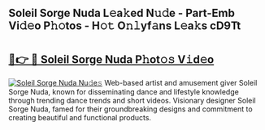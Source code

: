 ## Soleil Sorge Nuda L𝚎a𝚔ed N𝚞𝚍e - Part-Emb Vi𝚍𝚎o P𝚑𝚘tos - H𝚘𝚝 O𝚗𝚕yf𝚊ns L𝚎a𝚔s cD9Tt

# <h2><a href="http://kf7978.oniu.top/?m=Soleil+Sorge+Nuda">🔗👉 🔴 Soleil Sorge Nuda P𝚑ot𝚘𝚜 V𝚒d𝚎o</a></h2>

[![Soleil Sorge Nuda Nu𝚍e𝚜](https://i.imgur.com/0qMVB7G.gif)](http://kf7978.oniu.top/?m=Soleil+Sorge+Nuda)
Web-based artist and amusement giver Soleil Sorge Nuda, known for disseminating dance and lifestyle knowledge through trending dance trends and short videos. Visionary designer Soleil Sorge Nuda, famed for their groundbreaking designs and commitment to creating beautiful and functional products.  
